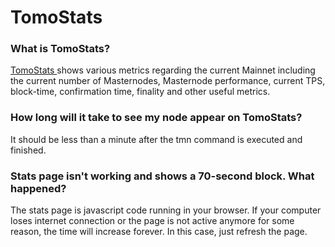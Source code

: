 # TomoStats

### **What is TomoStats?**

[TomoStats ](https://stats.Viction.com/)shows various metrics regarding the current Mainnet including the current number of Masternodes, Masternode performance, current TPS, block-time, confirmation time, finality and other useful metrics.

### **How long will it take to see my node appear on TomoStats?**

It should be less than a minute after the tmn command is executed and finished.

### **Stats page isn't working and shows a 70-second block. What happened?**

The stats page is javascript code running in your browser. If your computer loses internet connection or the page is not active anymore for some reason, the time will increase forever. In this case, just refresh the page.
